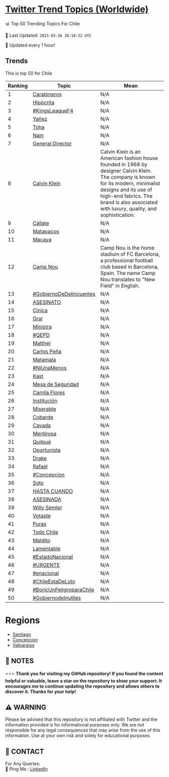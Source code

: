 [Twitter Trend Topics (Worldwide)](https://github.com/ErcinDedeoglu/Twitter-Trend-Topics)
==========


📊 Top 50 Trending Topics For Chile

📆 Last Updated: `2023-03-26 20:18:32 UTC`

🔧 Updated every 1 hour!


## Trends

This is top 50 for Chile

| Ranking | Topic | Mean |
| ------- | ------------ | ------------ |
| 1 | [Carabineros](http://twitter.com/search?q=Carabineros) | N/A |
| 2 | [Hipócrita](http://twitter.com/search?q=Hip%c3%b3crita) | N/A |
| 3 | [#KingsLeagueF4](http://twitter.com/search?q=%23KingsLeagueF4) | N/A |
| 4 | [Yañez](http://twitter.com/search?q=Ya%c3%b1ez) | N/A |
| 5 | [Toha](http://twitter.com/search?q=Toha) | N/A |
| 6 | [Nain](http://twitter.com/search?q=Nain) | N/A |
| 7 | [General Director](http://twitter.com/search?q=General+Director) | N/A |
| 8 | [Calvin Klein](http://twitter.com/search?q=Calvin+Klein) | Calvin Klein is an American fashion house founded in 1968 by designer Calvin Klein. The company is known for its modern, minimalist designs and its use of high-end fabrics. The brand is also associated with luxury, quality, and sophistication. |
| 9 | [Cállate](http://twitter.com/search?q=C%c3%a1llate) | N/A |
| 10 | [Matapacos](http://twitter.com/search?q=Matapacos) | N/A |
| 11 | [Macaya](http://twitter.com/search?q=Macaya) | N/A |
| 12 | [Camp Nou](http://twitter.com/search?q=Camp+Nou) | Camp Nou is the home stadium of FC Barcelona, a professional football club based in Barcelona, Spain. The name Camp Nou translates to "New Field" in English. |
| 13 | [#GobiernoDeDelincuentes](http://twitter.com/search?q=%23GobiernoDeDelincuentes) | N/A |
| 14 | [ASESINATO](http://twitter.com/search?q=ASESINATO) | N/A |
| 15 | [Cínica](http://twitter.com/search?q=C%c3%adnica) | N/A |
| 16 | [Gral](http://twitter.com/search?q=Gral) | N/A |
| 17 | [Ministra](http://twitter.com/search?q=Ministra) | N/A |
| 18 | [#QEPD](http://twitter.com/search?q=%23QEPD) | N/A |
| 19 | [Matthei](http://twitter.com/search?q=Matthei) | N/A |
| 20 | [Carlos Peña](http://twitter.com/search?q=Carlos+Pe%c3%b1a) | N/A |
| 21 | [Matamala](http://twitter.com/search?q=Matamala) | N/A |
| 22 | [#NiUnaMenos](http://twitter.com/search?q=%23NiUnaMenos) | N/A |
| 23 | [Kast](http://twitter.com/search?q=Kast) | N/A |
| 24 | [Mesa de Seguridad](http://twitter.com/search?q=Mesa+de+Seguridad) | N/A |
| 25 | [Camila Flores](http://twitter.com/search?q=Camila+Flores) | N/A |
| 26 | [Institución](http://twitter.com/search?q=Instituci%c3%b3n) | N/A |
| 27 | [Miserable](http://twitter.com/search?q=Miserable) | N/A |
| 28 | [Cobarde](http://twitter.com/search?q=Cobarde) | N/A |
| 29 | [Cavada](http://twitter.com/search?q=Cavada) | N/A |
| 30 | [Mentirosa](http://twitter.com/search?q=Mentirosa) | N/A |
| 31 | [Quilpué](http://twitter.com/search?q=Quilpu%c3%a9) | N/A |
| 32 | [Oportunista](http://twitter.com/search?q=Oportunista) | N/A |
| 33 | [Drake](http://twitter.com/search?q=Drake) | N/A |
| 34 | [Rafael](http://twitter.com/search?q=Rafael) | N/A |
| 35 | [#Concepcion](http://twitter.com/search?q=%23Concepcion) | N/A |
| 36 | [Sgto](http://twitter.com/search?q=Sgto) | N/A |
| 37 | [HASTA CUANDO](http://twitter.com/search?q=HASTA+CUANDO) | N/A |
| 38 | [ASESINADA](http://twitter.com/search?q=ASESINADA) | N/A |
| 39 | [Willy Semler](http://twitter.com/search?q=Willy+Semler) | N/A |
| 40 | [Votaste](http://twitter.com/search?q=Votaste) | N/A |
| 41 | [Puras](http://twitter.com/search?q=Puras) | N/A |
| 42 | [Todo Chile](http://twitter.com/search?q=Todo+Chile) | N/A |
| 43 | [Maldito](http://twitter.com/search?q=Maldito) | N/A |
| 44 | [Lamentable](http://twitter.com/search?q=Lamentable) | N/A |
| 45 | [#EstadoNacional](http://twitter.com/search?q=%23EstadoNacional) | N/A |
| 46 | [#URGENTE](http://twitter.com/search?q=%23URGENTE) | N/A |
| 47 | [#enacional](http://twitter.com/search?q=%23enacional) | N/A |
| 48 | [#ChileEstaDeLuto](http://twitter.com/search?q=%23ChileEstaDeLuto) | N/A |
| 49 | [#BoricUnPeligroparaChile](http://twitter.com/search?q=%23BoricUnPeligroparaChile) | N/A |
| 50 | [#GobiernodeInutiles](http://twitter.com/search?q=%23GobiernodeInutiles) | N/A |



# Regions

* [Santiago](</Chile/Santiago.md>)
* [Concepcion](</Chile/Concepcion.md>)
* [Valparaiso](</Chile/Valparaiso.md>)



## 📝 NOTES

⭐⭐⭐ **Thank you for visiting my GitHub repository! If you found the content helpful or valuable, leave a star on the repository to show your support. It encourages me to continue updating the repository and allows others to discover it. Thanks for your help!**


## ⚠️ WARNING

Please be advised that this repository is not affiliated with Twitter and the information provided is for informational purposes only. We are not responsible for any legal consequences that may arise from the use of this information. Use at your own risk and solely for educational purposes.


## 📨 CONTACT

 For Any Queries:  
            🏓 Ping Me : [LinkedIn](https://www.linkedin.com/in/ercindedeoglu/)
